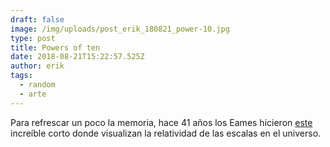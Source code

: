 ```yaml
---
draft: false
image: /img/uploads/post_erik_180821_power-10.jpg
type: post
title: Powers of ten
date: 2018-08-21T15:22:57.525Z
author: erik
tags:
  - random
  - arte
---
```

Para refrescar un poco la memoria, hace 41 años los Eames hicieron [este](http://www.eamesoffice.com/the-work/powers-of-ten/) increíble corto donde visualizan la relatividad de las escalas en el universo.
